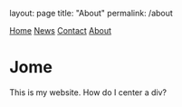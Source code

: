 layout: page
title: "About"
permalink: /about

<!DOCTYPE html>
<html>
<div class='topnav'>
<a class="active" href="#home">Home</a>
<a href="#news">News</a>
<a href="#contact">Contact</a>
<a href="#about">About</a>
<link rel = 'stylesheet', href = "style.css">
</div>
<body>
<h1>Jome</h1>
<p>This is my website. How do I center a div?</p>
<link rel = "stylesheet", href="style.css">
</body>
</html>